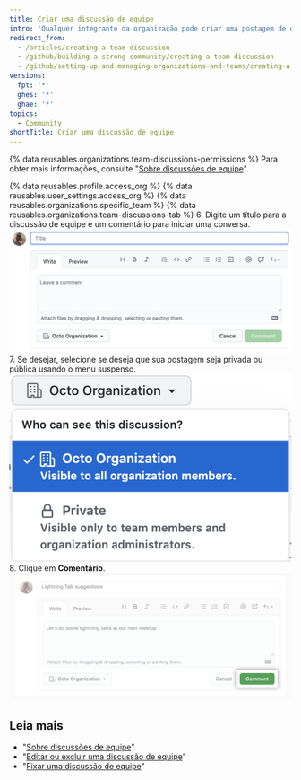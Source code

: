 ```yaml
---
title: Criar uma discussão de equipe
intro: 'Qualquer integrante da organização pode criar uma postagem de discussão de equipe _pública_. Para criar uma postagem de discussão de equipe _privada_, você deve ser um integrante da equipe ou proprietário da organização.'
redirect_from:
  - /articles/creating-a-team-discussion
  - /github/building-a-strong-community/creating-a-team-discussion
  - /github/setting-up-and-managing-organizations-and-teams/creating-a-team-discussion
versions:
  fpt: '*'
  ghes: '*'
  ghae: '*'
topics:
  - Community
shortTitle: Criar uma discussão de equipe
---
```


{% data reusables.organizations.team-discussions-permissions %} Para obter mais informações, consulte "[Sobre discussões de equipe](/organizations/collaborating-with-your-team/about-team-discussions)".

{% data reusables.profile.access_org %}
{% data reusables.user_settings.access_org %}
{% data reusables.organizations.specific_team %}
{% data reusables.organizations.team-discussions-tab %}
6. Digite um título para a discussão de equipe e um comentário para iniciar uma conversa. ![Novo comentário de discussão de equipe](/assets/images/help/projects/team-discussions-comment.png)
7. Se desejar, selecione se deseja que sua postagem seja privada ou pública usando o menu suspenso. ![Menu de configurações de privacidade das discussões de equipe](/assets/images/help/projects/team-discussions-privacy-menu.png)
8. Clique em **Comentário**. ![Botão Create new team discussions comment (Criar comentário de discussões de equipe)](/assets/images/help/projects/team-discussions-comment-button.png)

## Leia mais

  - "[Sobre discussões de equipe](/organizations/collaborating-with-your-team/about-team-discussions)"
  - "[Editar ou excluir uma discussão de equipe](/organizations/collaborating-with-your-team/editing-or-deleting-a-team-discussion)"
  - "[Fixar uma discussão de equipe](/organizations/collaborating-with-your-team/pinning-a-team-discussion)"
